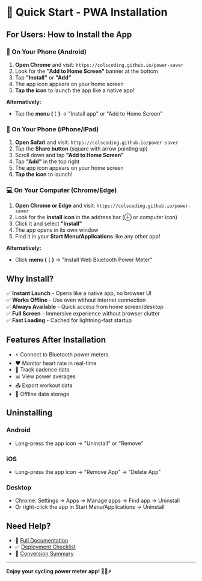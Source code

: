 # 🚀 Quick Start - PWA Installation

## For Users: How to Install the App

### 📱 On Your Phone (Android)

1. **Open Chrome** and visit: `https://colscoding.github.io/power-saver`
2. Look for the **"Add to Home Screen"** banner at the bottom
3. Tap **"Install"** or **"Add"**
4. The app icon appears on your home screen
5. **Tap the icon** to launch the app like a native app!

**Alternatively:**
- Tap the **menu (⋮)** → "Install app" or "Add to Home Screen"

### 📱 On Your Phone (iPhone/iPad)

1. **Open Safari** and visit: `https://colscoding.github.io/power-saver`
2. Tap the **Share button** (square with arrow pointing up)
3. Scroll down and tap **"Add to Home Screen"**
4. Tap **"Add"** in the top right
5. The app icon appears on your home screen
6. **Tap the icon** to launch!

### 💻 On Your Computer (Chrome/Edge)

1. **Open Chrome or Edge** and visit: `https://colscoding.github.io/power-saver`
2. Look for the **install icon** in the address bar (⊕ or computer icon)
3. Click it and select **"Install"**
4. The app opens in its own window
5. Find it in your **Start Menu/Applications** like any other app!

**Alternatively:**
- Click **menu (⋮)** → "Install Web Bluetooth Power Meter"

## Why Install?

✅ **Instant Launch** - Opens like a native app, no browser UI  
✅ **Works Offline** - Use even without internet connection  
✅ **Always Available** - Quick access from home screen/desktop  
✅ **Full Screen** - Immersive experience without browser clutter  
✅ **Fast Loading** - Cached for lightning-fast startup  

## Features After Installation

- ⚡ Connect to Bluetooth power meters
- ❤️ Monitor heart rate in real-time
- 🚴 Track cadence data
- 📊 View power averages
- 📤 Export workout data
- 💾 Offline data storage

## Uninstalling

### Android
- Long-press the app icon → "Uninstall" or "Remove"

### iOS
- Long-press the app icon → "Remove App" → "Delete App"

### Desktop
- Chrome: Settings → Apps → Manage apps → Find app → Uninstall
- Or right-click the app in Start Menu/Applications → Uninstall

## Need Help?

- 📖 [Full Documentation](./PWA_README.md)
- ✅ [Deployment Checklist](./PWA_CHECKLIST.md)
- 📝 [Conversion Summary](./PWA_CONVERSION_SUMMARY.md)

---

**Enjoy your cycling power meter app! 🚴‍♂️⚡**
